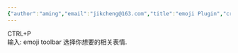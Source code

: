 ```yaml
---
{"author":"aming","email":"jikcheng@163.com","title":"emoji Plugin","creation_date":"2022-06-27 15:57","Last modified date":"2022-11-27 20:40","tags":"emoji Plugin","File Folder with relative path":"soft/Doc/obsidian/Plugin","remark":null,"other":null,"dg-publish":true,"permalink":"/soft/doc/obsidian/plugin/emoji-plugin/","dgPassFrontmatter":true}
---
```





CTRL+P  
输入: emoji toolbar
选择你想要的相关表情.